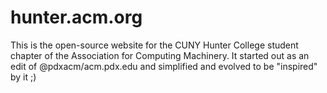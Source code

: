hunter.acm.org
==============

This is the open-source website for the CUNY Hunter College student chapter of the Association for Computing Machinery.
It started out as an edit of @pdxacm/acm.pdx.edu and simplified and evolved to be "inspired" by it ;)
